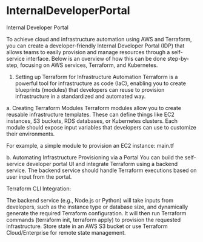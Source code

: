 # InternalDeveloperPortal
Internal Developer Portal

To achieve cloud and infrastructure automation using AWS and Terraform, you can create a developer-friendly Internal Developer Portal (IDP) that allows teams to easily provision and manage resources through a self-service interface. Below is an overview of how this can be done step-by-step, focusing on AWS services, Terraform, and Kubernetes.

1. Setting up Terraform for Infrastructure Automation
Terraform is a powerful tool for infrastructure as code (IaC), enabling you to create blueprints (modules) that developers can reuse to provision infrastructure in a standardized and automated way.

a. Creating Terraform Modules
Terraform modules allow you to create reusable infrastructure templates. These can define things like EC2 instances, S3 buckets, RDS databases, or Kubernetes clusters. Each module should expose input variables that developers can use to customize their environments.

For example, a simple module to provision an EC2 instance: main.tf


b. Automating Infrastructure Provisioning via a Portal
You can build the self-service developer portal UI and integrate Terraform using a backend service. The backend service should handle Terraform executions based on user input from the portal.

Terraform CLI Integration:

The backend service (e.g., Node.js or Python) will take inputs from developers, such as the instance type or database size, and dynamically generate the required Terraform configuration.
It will then run Terraform commands (terraform init, terraform apply) to provision the requested infrastructure.
Store state in an AWS S3 bucket or use Terraform Cloud/Enterprise for remote state management.
